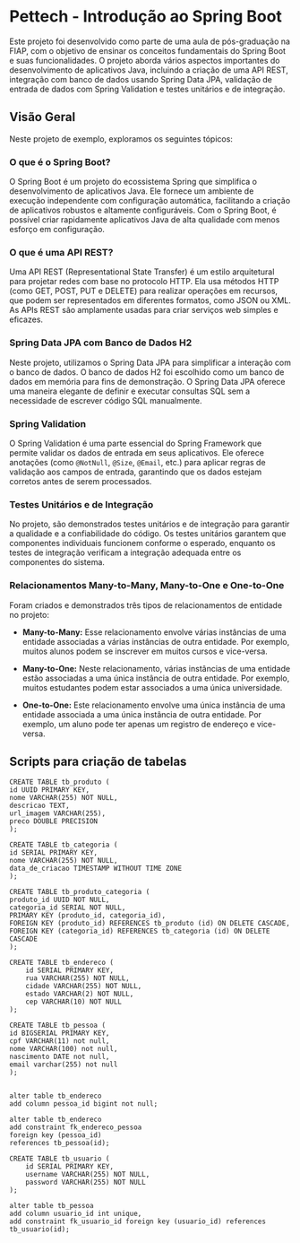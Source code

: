# Pettech - Introdução ao Spring Boot

Este projeto foi desenvolvido como parte de uma aula de pós-graduação na FIAP, com o objetivo de ensinar os conceitos fundamentais do Spring Boot e suas funcionalidades. O projeto aborda vários aspectos importantes do desenvolvimento de aplicativos Java, incluindo a criação de uma API REST, integração com banco de dados usando Spring Data JPA, validação de entrada de dados com Spring Validation e testes unitários e de integração.

## Visão Geral

Neste projeto de exemplo, exploramos os seguintes tópicos:

### O que é o Spring Boot?

O Spring Boot é um projeto do ecossistema Spring que simplifica o desenvolvimento de aplicativos Java. Ele fornece um ambiente de execução independente com configuração automática, facilitando a criação de aplicativos robustos e altamente configuráveis. Com o Spring Boot, é possível criar rapidamente aplicativos Java de alta qualidade com menos esforço em configuração.

### O que é uma API REST?

Uma API REST (Representational State Transfer) é um estilo arquitetural para projetar redes com base no protocolo HTTP. Ela usa métodos HTTP (como GET, POST, PUT e DELETE) para realizar operações em recursos, que podem ser representados em diferentes formatos, como JSON ou XML. As APIs REST são amplamente usadas para criar serviços web simples e eficazes.

### Spring Data JPA com Banco de Dados H2

Neste projeto, utilizamos o Spring Data JPA para simplificar a interação com o banco de dados. O banco de dados H2 foi escolhido como um banco de dados em memória para fins de demonstração. O Spring Data JPA oferece uma maneira elegante de definir e executar consultas SQL sem a necessidade de escrever código SQL manualmente.

### Spring Validation

O Spring Validation é uma parte essencial do Spring Framework que permite validar os dados de entrada em seus aplicativos. Ele oferece anotações (como `@NotNull`, `@Size`, `@Email`, etc.) para aplicar regras de validação aos campos de entrada, garantindo que os dados estejam corretos antes de serem processados.

### Testes Unitários e de Integração

No projeto, são demonstrados testes unitários e de integração para garantir a qualidade e a confiabilidade do código. Os testes unitários garantem que componentes individuais funcionem conforme o esperado, enquanto os testes de integração verificam a integração adequada entre os componentes do sistema.

### Relacionamentos Many-to-Many, Many-to-One e One-to-One

Foram criados e demonstrados três tipos de relacionamentos de entidade no projeto:

- **Many-to-Many:** Esse relacionamento envolve várias instâncias de uma entidade associadas a várias instâncias de outra entidade. Por exemplo, muitos alunos podem se inscrever em muitos cursos e vice-versa.

- **Many-to-One:** Neste relacionamento, várias instâncias de uma entidade estão associadas a uma única instância de outra entidade. Por exemplo, muitos estudantes podem estar associados a uma única universidade.

- **One-to-One:** Este relacionamento envolve uma única instância de uma entidade associada a uma única instância de outra entidade. Por exemplo, um aluno pode ter apenas um registro de endereço e vice-versa.

## Scripts para criação de tabelas 

```
CREATE TABLE tb_produto (
id UUID PRIMARY KEY,
nome VARCHAR(255) NOT NULL,
descricao TEXT,
url_imagem VARCHAR(255),
preco DOUBLE PRECISION
);

CREATE TABLE tb_categoria (
id SERIAL PRIMARY KEY,
nome VARCHAR(255) NOT NULL,
data_de_criacao TIMESTAMP WITHOUT TIME ZONE
);

CREATE TABLE tb_produto_categoria (
produto_id UUID NOT NULL,
categoria_id SERIAL NOT NULL,
PRIMARY KEY (produto_id, categoria_id),
FOREIGN KEY (produto_id) REFERENCES tb_produto (id) ON DELETE CASCADE,
FOREIGN KEY (categoria_id) REFERENCES tb_categoria (id) ON DELETE CASCADE
);

CREATE TABLE tb_endereco (
    id SERIAL PRIMARY KEY,
    rua VARCHAR(255) NOT NULL,
    cidade VARCHAR(255) NOT NULL,
    estado VARCHAR(2) NOT NULL,
    cep VARCHAR(10) NOT NULL
);

CREATE TABLE tb_pessoa (
id BIGSERIAL PRIMARY KEY,
cpf VARCHAR(11) not null,
nome VARCHAR(100) not null,
nascimento DATE not null,
email varchar(255) not null
);


alter table tb_endereco 
add column pessoa_id bigint not null;

alter table tb_endereco 
add constraint fk_endereco_pessoa
foreign key (pessoa_id)
references tb_pessoa(id);

CREATE TABLE tb_usuario (
    id SERIAL PRIMARY KEY,
    username VARCHAR(255) NOT NULL,
   	password VARCHAR(255) NOT NULL
);

alter table tb_pessoa 
add column usuario_id int unique,
add constraint fk_usuario_id foreign key (usuario_id) references tb_usuario(id);


```

